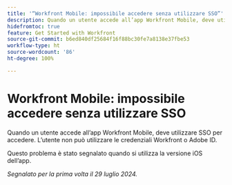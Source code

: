 ```yaml
---
title: '“Workfront Mobile: impossibile accedere senza utilizzare SSO”'
description: Quando un utente accede all’app Workfront Mobile, deve utilizzare SSO per accedere. L’utente non può utilizzare le credenziali Workfront o Adobe ID.”
hidefromtoc: true
feature: Get Started with Workfront
source-git-commit: b6ed840df25684f16f88bc30fe7a8138e37fbe53
workflow-type: ht
source-wordcount: '86'
ht-degree: 100%

---
```



# Workfront Mobile: impossibile accedere senza utilizzare SSO

Quando un utente accede all’app Workfront Mobile, deve utilizzare SSO per accedere. L’utente non può utilizzare le credenziali Workfront o Adobe ID.

Questo problema è stato segnalato quando si utilizza la versione iOS dell’app.

_Segnalato per la prima volta il 29 luglio 2024._
